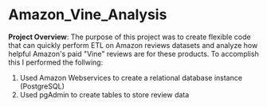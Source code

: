 # Amazon_Vine_Analysis
**Project Overview**: The purpose of this project was to create flexible code that can quickly perform ETL on Amazon reviews datasets and analyze how helpful Amazon's paid "Vine" reviews are for these products. To accomplish this I performed the follwing:

1. Used Amazon Webservices to create a relational database instance (PostgreSQL)
2. Used pgAdmin to create tables to store review data    